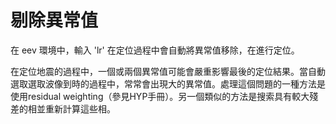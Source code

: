 # 剔除異常值

在 eev 環境中，輸入 'lr' 在定位過程中會自動將異常值移除，在進行定位。

在定位地震的過程中，一個或兩個異常值可能會嚴重影響最後的定位結果。當自動選取選取波像到時的過程中，常常會出現大的異常值。處理這個問題的一種方法是使用residual weighting（參見HYP手冊）。另一個類似的方法是搜索具有較大殘差的相並重新計算這些相。



